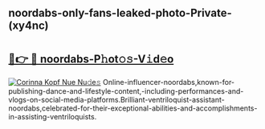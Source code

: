 ## noordabs-only-fans​-leaked-photo​-Private-(xy4nc)


# <h2><a href="https://mediaupload.pro?title=noordabs&ref=git">🔗👉 🔴 noordabs-P𝚑ot𝚘𝚜-V𝚒d𝚎o</a></h2>

[![Corinna Kopf Nue Nu𝚍e𝚜](https://i.imgur.com/0qMVB7G.gif)](https://mediaupload.pro?title=noordabs&ref=git)
Online-influencer-noordabs,known-for-publishing-dance-and-lifestyle-content,-including-performances-and-vlogs-on-social-media-platforms.Brilliant-ventriloquist-assistant-noordabs,celebrated-for-their-exceptional-abilities-and-accomplishments-in-assisting-ventriloquists.  